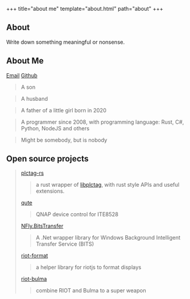 +++
title="about me"
template="about.html"
path="about"
+++

## About 

Write down something meaningful or nonsense.

## About Me
[Email](mailto:leingliu@gmail.com) [Github](https://github.com/joylei/)

> A son

> A husband

> A father of a little girl born in 2020

> A programmer since 2008, with programming language: Rust, C#, Python, NodeJS and others

> Might be somebody, but is nobody

## Open source projects

> [plctag-rs](https://github.com/Joylei/plctag-rs)
>> a rust wrapper of [libplctag](https://github.com/libplctag/libplctag), with rust style APIs and useful extensions.
>
> [qute](https://github.com/Joylei/qute)
>> QNAP device control for ITE8528
>
> [NFly.BitsTransfer](https://github.com/Joylei/NFly.BitsTransfer)
>> A .Net wrapper library for Windows Background Intelligent Transfer Service (BITS)
>
> [riot-format](https://github.com/Joylei/riot-format)
>> a helper library for riotjs to format displays
>
> [riot-bulma](https://github.com/Joylei/riot-bulma)
>> combine RIOT and Bulma to a super weapon
